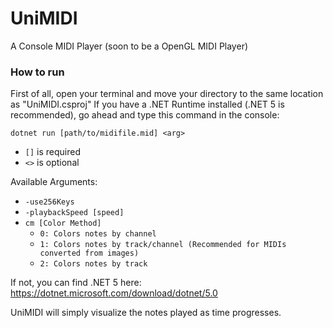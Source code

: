 # UniMIDI
A Console MIDI Player (soon to be a OpenGL MIDI Player)

### How to run
First of all, open your terminal and move your directory to the same location as "UniMIDI.csproj"
If you have a .NET Runtime installed (.NET 5 is recommended), go ahead and type this command in the console:

```dotnet run [path/to/midifile.mid] <arg>```

- `[]` is required
- `<>` is optional

Available Arguments:
- `-use256Keys`
- `-playbackSpeed [speed]`
- `cm [Color Method]`
    * `0: Colors notes by channel`
    * `1: Colors notes by track/channel (Recommended for MIDIs converted from images)`
    * `2: Colors notes by track`

If not, you can find .NET 5 here:
https://dotnet.microsoft.com/download/dotnet/5.0

UniMIDI will simply visualize the notes played as time progresses.
